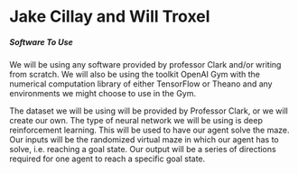 <h1> Jake Cillay and Will Troxel </h1>
<h5> <b>Software To Use </b> </h5>
  <p> 
  We will be using any software provided by professor Clark and/or writing from scratch. We will also be using the toolkit OpenAI Gym with the numerical computation library of either TensorFlow or Theano and any environments we might choose to use in the Gym.
  </p>
<p> 
  The dataset we will be using will be provided by Professor Clark, or we will create our own. The type of neural network we will be using is deep reinforcement learning. This will be used to have our agent solve the maze. Our inputs will be the randomized virtual maze in which our agent has to solve, i.e. reaching a goal state. Our output will be a series of directions required for one agent to reach a specific goal state.
</p>

